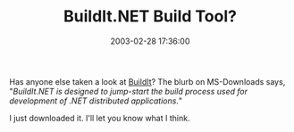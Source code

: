 ﻿---
layout: post
title: "BuildIt.NET Build Tool?"
comments: false
date: 2003-02-28 17:36:00
updated: 2004-05-05 14:18:00
categories:
 - Technology
subtext-id: 1b4547d2-2575-4cfc-9c7e-c3ce22a4a39a
alias: /blog/BuildItNET-Build-Tool.aspx
---


Has anyone else taken a look at [BuildIt](http://www.microsoft.com/downloads/details.aspx?familyid=b32497b0-77f7-4831-9c55-58bf3962163e)? The blurb on MS-Downloads says, "_BuildIt.NET is designed to jump-start the build process used for development of .NET distributed applications._"

I just downloaded it. I'll let you know what I think.
